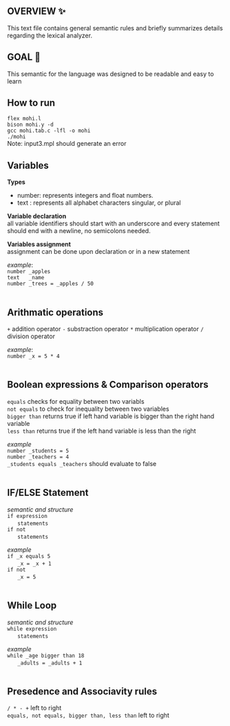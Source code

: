 ## OVERVIEW ✨
This text file contains general semantic rules and briefly summarizes details regarding the lexical analyzer.

## GOAL 🎯
This semantic for the language was designed to be readable and easy to learn 

## How to run <br>
`flex mohi.l` <br>
`bison mohi.y -d` <br>
`gcc mohi.tab.c -lfl -o mohi` <br>
`./mohi` <br>
Note: input3.mpl should generate an error


## Variables
**Types** 
* number: represents integers and float numbers.
* text  : represents all alphabet characters singular, or plural

**Variable declaration** <br>
all variable identifiers should start with an underscore and every statement should end with a newline, no semicolons needed.

**Variables assignment** <br>
assignment can be done upon declaration or in a new statement

*example*: <br>
`number _apples` <br>
`text   _name` <br>
`number _trees = _apples / 50`<br>
<br>

## Arithmatic operations
`+` addition operator
`-` substraction operator
`*` multiplication operator
`/` division operator

*example*:<br>
`number _x = 5 * 4` <br>
<br>

## Boolean expressions & Comparison operators
`equals` checks for equality between two variabls <br>
`not equals` to check for inequality between two variables <br>
`bigger than` returns true if left hand variable is bigger than the right hand variable <br>
`less than` returns true if the left hand variable is less than the right <br>

*example* <br>
`number _students = 5` <br>
`number _teachers = 4` <br>
`_students equals _teachers` should evaluate to false <br>
<br>

## IF/ELSE Statement
*semantic and structure* <br>
`if expression` <br>
&nbsp;&nbsp;&nbsp;&nbsp;&nbsp;&nbsp;`statements` <br>
`if not` <br>
&nbsp;&nbsp;&nbsp;&nbsp;&nbsp;&nbsp;`statements` <br>

*example* <br>
`if _x equals 5` <br>
&nbsp;&nbsp;&nbsp;&nbsp;&nbsp;&nbsp;`_x = _x + 1` <br>
`if not` <br>
&nbsp;&nbsp;&nbsp;&nbsp;&nbsp;&nbsp;`_x = 5` <br>
<br>

## While Loop
*semantic and structure* <br>
`while expression` <br>
&nbsp;&nbsp;&nbsp;&nbsp;&nbsp;&nbsp;`statements` <br>

*example* <br>
`while _age bigger than 18` <br>
&nbsp;&nbsp;&nbsp;&nbsp;&nbsp;&nbsp;`_adults = _adults + 1` <br>
<br>

## Presedence and Associavity rules
`/ * - +` left to right <br>
`equals, not equals, bigger than, less than` left to right <br>